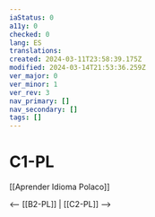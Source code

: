 ```yaml
---
iaStatus: 0
a11y: 0
checked: 0
lang: ES
translations: 
created: 2024-03-11T23:58:39.175Z
modified: 2024-03-14T21:53:36.259Z
ver_major: 0
ver_minor: 1
ver_rev: 3
nav_primary: []
nav_secondary: []
tags: []
---
```

# C1-PL

[[Aprender Idioma Polaco]]

<-- [[B2-PL]] | [[C2-PL]] -->